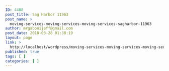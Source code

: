 ```yaml
---
ID: 4488
post_title: Sag Harbor 11963
post_name: >
  moving-services-moving-services-moving-services-sagharbor-11963
author: mrgabonijeff@gmail.com
post_date: 2018-03-28 01:38:19
layout: page
link: >
  http://localhost/wordpress/moving-services-moving-services-moving-services-sagharbor-11963/
published: true
tags: [ ]
categories: [ ]
---
```

